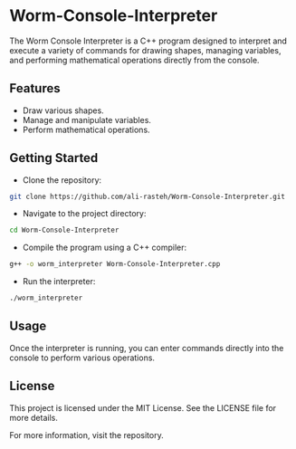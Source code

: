 # Worm-Console-Interpreter

The Worm Console Interpreter is a C++ program designed to interpret and execute a variety of commands for drawing shapes, managing variables, and performing mathematical operations directly from the console.

## Features
- Draw various shapes.
- Manage and manipulate variables.
- Perform mathematical operations.

## Getting Started
- Clone the repository:
```sh
git clone https://github.com/ali-rasteh/Worm-Console-Interpreter.git
```

- Navigate to the project directory:
```sh
cd Worm-Console-Interpreter
```

- Compile the program using a C++ compiler:
```sh
g++ -o worm_interpreter Worm-Console-Interpreter.cpp
```

- Run the interpreter:
```sh
./worm_interpreter
```

## Usage
Once the interpreter is running, you can enter commands directly into the console to perform various operations.

## License
This project is licensed under the MIT License. See the LICENSE file for more details.

For more information, visit the repository.
